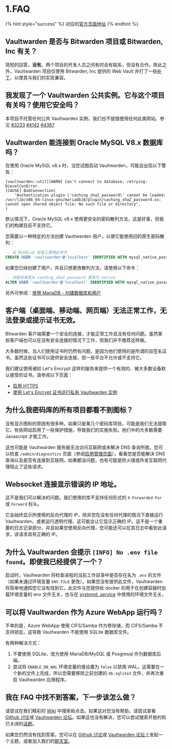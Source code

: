 # 1.FAQ

{% hint style="success" %}
对应的[官方页面地址](https://github.com/dani-garcia/vaultwarden/wiki/FAQs)
{% endhint %}

## Vaultwarden 是否与 Bitwarden 项目或 Bitwarden, Inc 有关？ <a href="#is-vaultwarden-associated-with-the-bitwarden-project-or-bitwarden" id="is-vaultwarden-associated-with-the-bitwarden-project-or-bitwarden"></a>

简短的回答，**没有**。两个项目的开发人员之间有时会有联系，但没有合作。除此之外，Vaultwarden 项目仅使用 Bitwarden, Inc 提供的 Web Vault 并打了一些[补丁](https://github.com/dani-garcia/bw_web_builds/tree/master/patches)，以使其与我们的实现兼容。

## 我发现了一个 Vaultwarden 公共实例。它与这个项目有关吗？使用它安全吗？  <a href="#ive-found-a-public-vaultwarden-instance.-is-it-associated-with-this-project-is-it-safe-to-use" id="ive-found-a-public-vaultwarden-instance.-is-it-associated-with-this-project-is-it-safe-to-use"></a>

本项目不托管任何公共 Vaultwarden 实例，我们也不提倡使用任何此类网站。参见 [#3233](https://github.com/dani-garcia/vaultwarden/discussions/3233#discussioncomment-4917141) [#4142](https://github.com/dani-garcia/vaultwarden/discussions/4142) [#4367](https://github.com/dani-garcia/vaultwarden/discussions/4367#discussioncomment-8529763)

## Vaultwarden 能连接到 Oracle MySQL V8.x 数据库吗？ <a href="#can-bitwarden_rs-connect-to-an-oracle-mysql-v-8-x-database" id="can-bitwarden_rs-connect-to-an-oracle-mysql-v-8-x-database"></a>

在使用 Oracle MySQL v8.x 时，当您试图启动 Vaultwarden，可能会出现以下警告：

```
[vaultwarden::util][WARN] Can't connect to database, retrying: DieselConError.
[CAUSE] BadConnection(
    "Authentication plugin \'caching_sha2_password\' cannot be loaded: /usr/lib/x86_64-linux-gnu/mariadb18/plugin/caching_sha2_password.so: cannot open shared object file: No such file or directory",
)
```

默认情况下，Oracle MySQL v8.x 使用更安全的密码散列方法，这是好事，但我们的构建目前不支持它。

您需要以一种特定的方法创建 Vaultwarden 用户，以便它能使用旧的原生密码散列：

```sql
-- 在 MySQLv8 安装上使用此命令
CREATE USER 'vaultwarden'@'localhost' IDENTIFIED WITH mysql_native_password BY 'yourpassword';
```

如果您已经创建了用户，并且只想更改散列方法，请使用以下命令：

```sql
-- 将密码类型从 caching_sha2_password 更改为 native
ALTER USER 'vaultwarden'@'localhost' IDENTIFIED WITH mysql_native_password BY 'yourpassword';
```

另外可参阅：[使用 MariaDB - 创建数据库和用户](../configuration/database/using-the-mariadb-mysql-backend.md#create-database-and-user)

## 客户端（桌面端、移动端、网页端）无法正常工作，无法登录或提示证书无效。 <a href="#my-client-desktop-mobile-web-does-not-work-i-can-not-login-or-it-complains-about-invalid-certificate" id="my-client-desktop-mobile-web-does-not-work-i-can-not-login-or-it-complains-about-invalid-certificate"></a>

Bitwarden 客户端需要一个安全的连接，才能正常工作且没有任何问题。虽然某些客户端也可以在没有安全连接的情况下工作，但我们并不推荐这样做。

大多数时候，当人们使用证书时仍然有问题，是因为他们使用的是所谓的自签名证书。虽然这些证书可以提供安全连接，但一些平台不允许或不支持它。

我们建议使用诸如 Let's Encrypt 这样的服务来提供一个有效的、被大多数设备默认接受的证书。请参阅以下页面：

* [启用 HTTPS](../deployment/https/enabling-https.md)
* [使用 Let's Encrypt 证书运行私有 Vaultwarden 实例](../deployment/https/running-a-private-vaultwarden-instance-with-lets-encrypt-certs.md)

## 为什么我密码库的所有项目都看不到图标？ <a href="#why-do-i-see-no-icons-for-all-my-vault-items" id="why-do-i-see-no-icons-for-all-my-vault-items"></a>

没有显示图标的原因有很多种。如果只是某几个密码库项目，可能是我们无法提取它。有些网站启用了一些保护措施，导致我们的实施失败。他们中的大多数需要 Javascript 才能工作。

这也可能是 Vaultwarden 服务器无法访问互联网或未解决 DNS 查询所致。您可以检查 `/admin/diagnostics` 页面（参阅[启用管理页面](../configuration/enabling-admin-page.md)），看看您是否能解决 DNS 查询以及是否有连接到互联网。如果都没问题，也有可能是防火墙或外发互联网代理阻止了这些请求。

## Websocket 连接显示错误的 IP 地址。 <a href="#websocket-connections-show-wrong-ip-address" id="websocket-connections-show-wrong-ip-address"></a>

这不是我们可以解决的问题。我们使用的库不支持任何形式的 `X-Forwarded-For` 或 `Forward` 标头。

它会始终显示所使用的反向代理的 IP，除非您在没有任何代理的情况下直接运行 Vaultwarden，或者运行透明代理，这可能会让它显示正确的 IP。这不是一个重要的日志记录部分，并且如果您使用反向代理，您可能还可以在其日志中看到此请求，该请求具有正确的 IP。

## 为什么 Vaultwarden 会提示 `[INFO] No .env file found`。即使我已经提供了一个？

启动时，Vaultwarden 将检查进程的当前工作目录中是否存在名为 `.env` 的文件（如果未通过环境变量 `ENV_FILE` 更改）。如果您没有提供此文件，Vaultwarden 将简单地通知您它没有找到它。此文件与您提供给 docker 的用于在创建容器时加载环境变量的 env 文件无关，也与在 [systemd .service](../configuration/creating-a-systemd-service.md) 中使用的环境文件无关。

## 可以将 Vaultwarden 作为 Azure WebApp 运行吗？ <a href="#can-i-run-bitwarden_rs-as-an-azure-webapp" id="can-i-run-bitwarden_rs-as-an-azure-webapp"></a>

不幸的是，Azure WebApp 使用 CIFS/Samba 作为卷存储，而 CIFS/Samba 不支持锁定。这导致 Vaultwarden 不能使用 SQLite 数据库文件。

有两种解决方式：

1. 不要使用 SQLite，改为使用 MariaDB/MySQL 或 Posgresql 作为数据库后端。
2. 尝试将 `ENABLE_DB_WAL` 环境变量的值设置为 `false` 以禁用 WAL。这需要在一个新的文件上完成，所以您需要移除之前创建的 `db.sqlite3` 文件，并再次重启 Vaultwarden 应用程序。

## 我在 FAQ 中找不到答案，下一步该怎么做？ <a href="#i-did-not-find-my-answer-here-in-the-faq-what-to-do-next" id="i-did-not-find-my-answer-here-in-the-faq-what-to-do-next"></a>

请尝试在我们精彩的 [Wiki](../) 中搜索和点击。如果这对您没有帮助，请尝试查看 [Github 讨论](https://github.com/dani-garcia/bitwarden_rs/discussions)或 [Vaultwarden 论坛](https://bitwardenrs.discourse.group/)。如果这也没有解决，您可以尝试搜索开放的和已关闭的[话题](https://github.com/dani-garcia/bitwarden_rs/issues)。

如果您仍然没有找到答案，您可以在 [Github 讨论](https://github.com/dani-garcia/bitwarden_rs/discussions)或 [Vaultwarden 论坛](https://bitwardenrs.discourse.group/)上发起一个主题，或者加入我们的[聊天室](https://matrix.to/#/#bitwarden_rs:matrix.org)。
